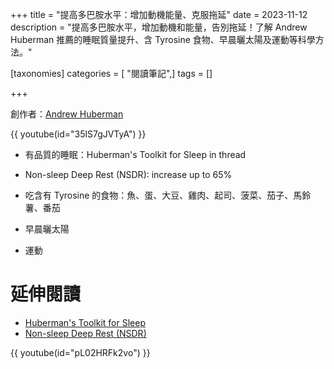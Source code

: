 +++
title = "提高多巴胺水平：增加動機能量、克服拖延"
date = 2023-11-12
description = "提高多巴胺水平，增加動機和能量，告別拖延！了解 Andrew Huberman 推薦的睡眠質量提升、含 Tyrosine 食物、早晨曬太陽及運動等科學方法。"

[taxonomies]
categories = [ "閱讀筆記",]
tags = []

+++

創作者：[Andrew Huberman](https://www.youtube.com/@hubermanlab)

{{ youtube(id="35lS7gJVTyA") }}

* 有品質的睡眠：Huberman's Toolkit for Sleep in thread

* Non-sleep Deep Rest (NSDR): increase up to 65%

* 吃含有 Tyrosine 的食物：魚、蛋、大豆、雞肉、起司、菠菜、茄子、馬鈴薯、番茄

* 早晨曬太陽

* 運動

# 延伸閱讀
* [Huberman's Toolkit for Sleep](https://www.hubermanlab.com/newsletter/toolkit-for-sleep)
* [Non-sleep Deep Rest (NSDR)](https://www.youtube.com/watch?v=pL02HRFk2vo)

{{ youtube(id="pL02HRFk2vo") }}
